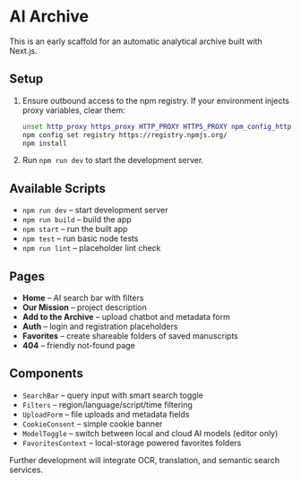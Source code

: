 # AI Archive

This is an early scaffold for an automatic analytical archive built with Next.js.

## Setup
1. Ensure outbound access to the npm registry. If your environment injects proxy variables, clear them:
   ```bash
   unset http_proxy https_proxy HTTP_PROXY HTTPS_PROXY npm_config_http_proxy npm_config_https_proxy
   npm config set registry https://registry.npmjs.org/
   npm install
   ```
2. Run `npm run dev` to start the development server.

## Available Scripts

- `npm run dev` – start development server
- `npm run build` – build the app
- `npm start` – run the built app
- `npm test` – run basic node tests
- `npm run lint` – placeholder lint check

## Pages

- **Home** – AI search bar with filters
- **Our Mission** – project description
- **Add to the Archive** – upload chatbot and metadata form
- **Auth** – login and registration placeholders
- **Favorites** – create shareable folders of saved manuscripts
- **404** – friendly not-found page

## Components

- `SearchBar` – query input with smart search toggle
- `Filters` – region/language/script/time filtering
- `UploadForm` – file uploads and metadata fields
- `CookieConsent` – simple cookie banner
- `ModelToggle` – switch between local and cloud AI models (editor only)
- `FavoritesContext` – local-storage powered favorites folders

Further development will integrate OCR, translation, and semantic search services.

